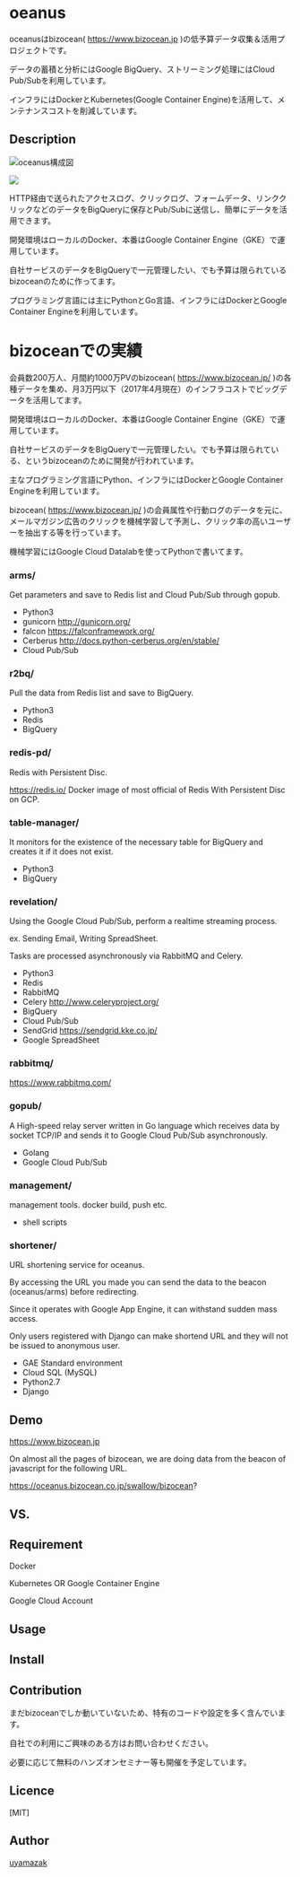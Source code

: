 oeanus
========
oceanusはbizocean( https://www.bizocean.jp )の低予算データ収集＆活用プロジェクトです。

データの蓄積と分析にはGoogle BigQuery、ストリーミング処理にはCloud Pub/Subを利用しています。

インフラにはDockerとKubernetes(Google Container Engine)を活用して、メンテナンスコストを削減しています。

## Description
![oceanus構成図](https://docs.google.com/a/bizocean.co.jp/drawings/d/1qn4Sv-qOY-04SoEmJQXzZfb-dWGHzc654MYy_Y8v6Gk/pub?w=697&h=901 "oceanus構成図")

<img src="https://docs.google.com/a/bizocean.co.jp/drawings/d/1qn4Sv-qOY-04SoEmJQXzZfb-dWGHzc654MYy_Y8v6Gk/pub?w=697&amp;h=901">

HTTP経由で送られたアクセスログ、クリックログ、フォームデータ、リンククリックなどのデータをBigQueryに保存とPub/Subに送信し、簡単にデータを活用できます。

開発環境はローカルのDocker、本番はGoogle Container Engine（GKE）で運用しています。

自社サービスのデータをBigQueryで一元管理したい、でも予算は限られているbizoceanのために作ってます。

プログラミング言語には主にPythonとGo言語、インフラにはDockerとGoogle Container Engineを利用しています。


bizoceanでの実績
================
会員数200万人、月間約1000万PVのbizocean( https://www.bizocean.jp/ )の各種データを集め、月3万円以下（2017年4月現在）のインフラコストでビッグデータを活用してます。

開発環境はローカルのDocker、本番はGoogle Container Engine（GKE）で運用しています。

自社サービスのデータをBigQueryで一元管理したい。でも予算は限られている、というbizoceanのために開発が行われています。

主なプログラミング言語にPython、インフラにはDockerとGoogle Container Engineを利用しています。

bizocean( https://www.bizocean.jp/ )の会員属性や行動ログのデータを元に、メールマガジン広告のクリックを機械学習して予測し、クリック率の高いユーザーを抽出する等を行っています。

機械学習にはGoogle Cloud Datalabを使ってPythonで書いてます。


### arms/
Get parameters and save to Redis list and Cloud Pub/Sub through gopub.

- Python3
- gunicorn http://gunicorn.org/
- falcon https://falconframework.org/
- Cerberus http://docs.python-cerberus.org/en/stable/
- Cloud Pub/Sub

### r2bq/
Pull the data from Redis list and save to BigQuery.

- Python3
- Redis
- BigQuery

### redis-pd/
Redis with Persistent Disc.

https://redis.io/
Docker image of most official of Redis With Persistent Disc on GCP.


### table-manager/
It monitors for the existence of the necessary table for BigQuery and creates it if it does not exist.

- Python3
- BigQuery

### revelation/
Using the Google Cloud Pub/Sub, perform a realtime streaming process.

ex. Sending Email, Writing SpreadSheet.

Tasks are processed asynchronously via RabbitMQ and Celery.

- Python3
- Redis
- RabbitMQ
- Celery http://www.celeryproject.org/
- BigQuery
- Cloud Pub/Sub
- SendGrid https://sendgrid.kke.co.jp/
- Google SpreadSheet


### rabbitmq/
https://www.rabbitmq.com/

### gopub/
A High-speed relay server written in Go language which receives data by socket TCP/IP and sends it to Google Cloud Pub/Sub asynchronously.

- Golang
- Google Cloud Pub/Sub


### management/
management tools. docker build, push etc.

- shell scripts

### shortener/

URL shortening service for oceanus.

By accessing the URL you made you can send the data to the beacon (oceanus/arms) before redirecting.

Since it operates with Google App Engine, it can withstand sudden mass access.

Only users registered with Django can make shortend URL and they will not be issued to anonymous user.

- GAE Standard environment
- Cloud SQL (MySQL)
- Python2.7
- Django


## Demo
https://www.bizocean.jp

On almost all the pages of bizocean, we are doing data from the beacon of javascript for the following URL.

https://oceanus.bizocean.co.jp/swallow/bizocean?

## VS.

## Requirement

Docker

Kubernetes OR Google Container Engine

Google Cloud Account

## Usage
## Install
## Contribution

まだbizoceanでしか動いていないため、特有のコードや設定を多く含んでいます。

自社での利用にご興味のある方はお問い合わせください。

必要に応じて無料のハンズオンセミナー等も開催を予定しています。



## Licence

[MIT]

## Author

[uyamazak](http://uyamazak.hatenablog.com/)
